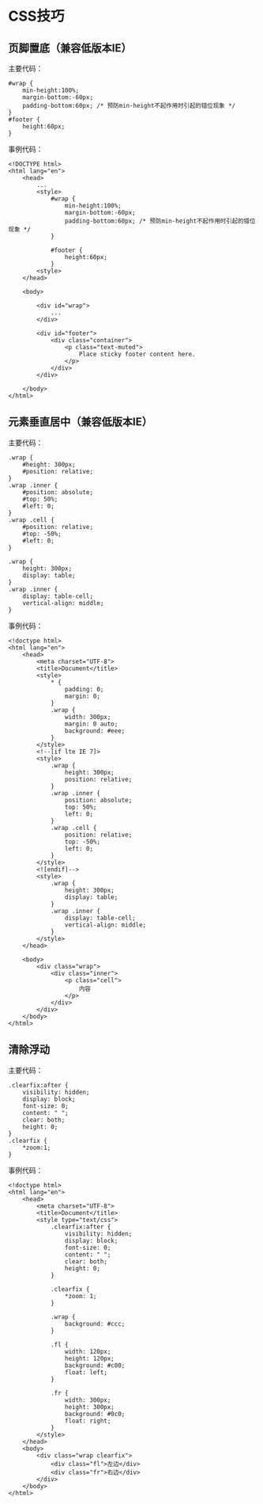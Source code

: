 # CSS技巧


## 页脚置底（兼容低版本IE）

主要代码：

	#wrap {
    	min-height:100%;
    	margin-bottom:-60px;
    	padding-bottom:60px; /* 预防min-height不起作用时引起的错位现象 */
    }			
    #footer {
    	height:60px;
    }

事例代码：

	<!DOCTYPE html>
	<html lang="en">
  		<head>
    		...
    		<style>
    			#wrap {
    				min-height:100%;
    				margin-bottom:-60px;
    				padding-bottom:60px; /* 预防min-height不起作用时引起的错位现象 */
    			}
    			
    			#footer {
    				height:60px;
    			}
    		<style>
  		</head>

  		<body>
  		
    		<div id="wrap">
      			...
    		</div>

    		<div id="footer">
      			<div class="container">
        			<p class="text-muted">
        				Place sticky footer content here.
        			</p>
      			</div>
    		</div>
    		
		</body>
	</html>


## 元素垂直居中（兼容低版本IE）

主要代码：

	.wrap {
		#height: 300px;
		#position: relative;
	}
	.wrap .inner {
		#position: absolute;
		#top: 50%;
		#left: 0;
	}
	.wrap .cell {
		#position: relative;
		#top: -50%;
		#left: 0;
	}
	
	.wrap {
		height: 300px;
		display: table;
	}
	.wrap .inner {
		display: table-cell;
		vertical-align: middle;
	}

事例代码：

	<!doctype html>
	<html lang="en">
		<head>
			<meta charset="UTF-8">
			<title>Document</title>
			<style>
				* {
					padding: 0;
					margin: 0;
				}
				.wrap {
					width: 300px;
					margin: 0 auto;
					background: #eee;
				}
			</style>
			<!--[if lte IE 7]>
			<style>
				.wrap {
					height: 300px;
					position: relative;
				}
				.wrap .inner {
					position: absolute;
					top: 50%;
					left: 0;
				}
				.wrap .cell {
					position: relative;
					top: -50%;
					left: 0;
				}
			</style>
			<![endif]-->
			<style>
				.wrap {
					height: 300px;
					display: table;
				}
				.wrap .inner {
					display: table-cell;
		 			vertical-align: middle;
				}
			</style>
		</head>

		<body>
			<div class="wrap">
				<div class="inner">
					<p class="cell">
						内容
					</p>
				</div>
			</div>
		</body>
	</html>


## 清除浮动

主要代码：

	.clearfix:after {
		visibility: hidden;
		display: block;
		font-size: 0;
		content: " ";
		clear: both;
		height: 0;
	}
	.clearfix {
		*zoom:1;
	}
	
	
事例代码：

	<!doctype html>
	<html lang="en">
		<head>
			<meta charset="UTF-8">
			<title>Document</title>
			<style type="text/css">
				.clearfix:after {
					visibility: hidden;
					display: block;
					font-size: 0;
					content: " ";
					clear: both;
					height: 0;
				}

				.clearfix {
					*zoom: 1;
				}

				.wrap {
					background: #ccc;
				}

				.fl {
					width: 120px;
					height: 120px;
					background: #c00;
					float: left;
				}
				
				.fr {
					width: 300px;
					height: 300px;
					background: #0c0;
					float: right;
				}
			</style>
		</head>
		<body>
			<div class="wrap clearfix">
				<div class="fl">左边</div>
				<div class="fr">右边</div>
			</div>
		</body>
	</html>
